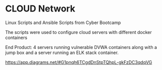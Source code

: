 # CLOUD Network
Linux Scripts and Ansible Scripts from Cyber Bootcamp

The scripts were used to configure cloud servers with different docker containers

End Product: 4 servers running vulnerable DVWA containers along with a jump box and a server running an ELK stack container.

https://app.diagrams.net/#G1pnqh6TCgdDnStpTQhpL-gkFzDC3qdqVG
